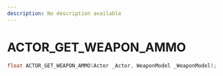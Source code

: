 ```yaml
---
description: No description available 
---
```


# ACTOR_GET_WEAPON_AMMO

```cpp
float ACTOR_GET_WEAPON_AMMO(Actor _Actor, WeaponModel _WeaponModel);
```
